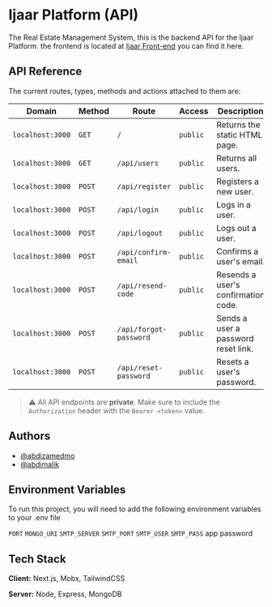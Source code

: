 # Ijaar Platform (API)

The Real Estate Management System, this is the backend API for the Ijaar Platform.
the frontend is located at [Ijaar Front-end]("https://github.com/aaqyaar/ijaar-platform/tree/main/web") you can find it here.

## API Reference

The current routes, types, methods and actions attached to them are:

| Domain           | Method | Route                  | Access   | Description                         |
| ---------------- | ------ | ---------------------- | -------- | ----------------------------------- |
| `localhost:3000` | `GET`  | `/`                    | `public` | Returns the static HTML page.       |
| `localhost:3000` | `GET`  | `/api/users`           | `public` | Returns all users.                  |
| `localhost:3000` | `POST` | `/api/register`        | `public` | Registers a new user.               |
| `localhost:3000` | `POST` | `/api/login`           | `public` | Logs in a user.                     |
| `localhost:3000` | `POST` | `/api/logout`          | `public` | Logs out a user.                    |
| `localhost:3000` | `POST` | `/api/confirm-email`   | `public` | Confirms a user's email.            |
| `localhost:3000` | `POST` | `/api/resend-code`     | `public` | Resends a user's confirmation code. |
| `localhost:3000` | `POST` | `/api/forgot-password` | `public` | Sends a user a password reset link. |
| `localhost:3000` | `POST` | `/api/reset-password`  | `public` | Resets a user's password.           |

> :warning: All API endpoints are **private**. Make sure to include the `Authorization` header with the `Bearer <token>` value.

## Authors

- [@abdizamedmo](https://www.github.com/aaqyaar)
- [@abdimalik](https://github.com/Abdimalik-Osman)

## Environment Variables

To run this project, you will need to add the following environment variables to your .env file

`PORT`
`MONGO_URI`
`SMTP_SERVER`
`SMTP_PORT`
`SMTP_USER`
`SMTP_PASS` app password

## Tech Stack

**Client:** Next.js, Mobx, TailwindCSS

**Server:** Node, Express, MongoDB

